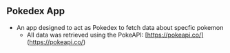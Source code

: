 ## Pokedex App
- An app designed to act as Pokedex to fetch data about specfic pokemon
    - All data was retrieved using the PokeAPI: [https://pokeapi.co/] (https://pokeapi.co/)